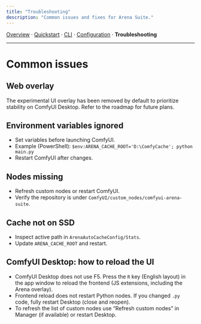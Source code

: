```yaml
---
title: "Troubleshooting"
description: "Common issues and fixes for Arena Suite."
---
```


[Overview](index.md) · [Quickstart](quickstart.md) · [CLI](cli.md) · [Configuration](config.md) · **Troubleshooting**

---

# Common issues

## Web overlay
The experimental UI overlay has been removed by default to prioritize stability on ComfyUI Desktop. Refer to the roadmap for future plans.

## Environment variables ignored
- Set variables before launching ComfyUI.
- Example (PowerShell): `$env:ARENA_CACHE_ROOT='D:\ComfyCache'; python main.py`
- Restart ComfyUI after changes.

## Nodes missing
- Refresh custom nodes or restart ComfyUI.
- Verify the repository is under `ComfyUI/custom_nodes/comfyui-arena-suite`.

## Cache not on SSD
- Inspect active path in `ArenaAutoCacheConfig/Stats`.
- Update `ARENA_CACHE_ROOT` and restart.

## ComfyUI Desktop: how to reload the UI
- ComfyUI Desktop does not use F5. Press the `R` key (English layout) in the app window to reload the frontend (JS extensions, including the Arena overlay).
- Frontend reload does not restart Python nodes. If you changed `.py` code, fully restart Desktop (close and reopen).
- To refresh the list of custom nodes use “Refresh custom nodes” in Manager (if available) or restart Desktop.
